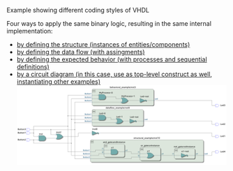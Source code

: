 Example showing different coding styles of VHDL 

Four ways to apply the same binary logic, resulting in the same internal implementation:
 * [by defining the structure (instances of entities/components)](structural_example.vhd)
 * [by defining the data flow (with assingments)](dataflow_example.vhd)
 * [by defining the expected behavior (with processes and sequential definitions)](behavioral_example.vhd)
 * [by a circuit diagram (in this case, use as top-level construct as well, instantiating other examples)](diagram_example.bdf)
![RTL viewer](doc/RTL_viewer.png)
